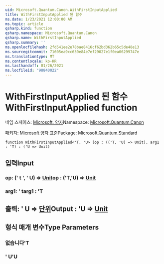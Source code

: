 ```yaml
---
uid: Microsoft.Quantum.Canon.WithFirstInputApplied
title: WithFirstInputApplied 된 함수
ms.date: 1/23/2021 12:00:00 AM
ms.topic: article
qsharp.kind: function
qsharp.namespace: Microsoft.Quantum.Canon
qsharp.name: WithFirstInputApplied
qsharp.summary: ''
ms.openlocfilehash: 2fd541ee2e78bae8416cf62bd362b65c5de48e13
ms.sourcegitcommit: 71605ea9cc630e84e7ef29027e1f0ea06299747e
ms.translationtype: MT
ms.contentlocale: ko-KR
ms.lasthandoff: 01/26/2021
ms.locfileid: "98840022"
---
```

# <a name="withfirstinputapplied-function"></a><span data-ttu-id="4ba75-102">WithFirstInputApplied 된 함수</span><span class="sxs-lookup"><span data-stu-id="4ba75-102">WithFirstInputApplied function</span></span>

<span data-ttu-id="4ba75-103">네임 스페이스: [Microsoft. 양자](xref:Microsoft.Quantum.Canon)</span><span class="sxs-lookup"><span data-stu-id="4ba75-103">Namespace: [Microsoft.Quantum.Canon](xref:Microsoft.Quantum.Canon)</span></span>

<span data-ttu-id="4ba75-104">패키지: [Microsoft 양자 표준](https://nuget.org/packages/Microsoft.Quantum.Standard)</span><span class="sxs-lookup"><span data-stu-id="4ba75-104">Package: [Microsoft.Quantum.Standard](https://nuget.org/packages/Microsoft.Quantum.Standard)</span></span>




```qsharp
function WithFirstInputApplied<'T, 'U> (op : (('T, 'U) => Unit), arg1 : 'T) : ('U => Unit)
```


## <a name="input"></a><span data-ttu-id="4ba75-105">입력</span><span class="sxs-lookup"><span data-stu-id="4ba75-105">Input</span></span>

### <a name="op--tu--unit"></a><span data-ttu-id="4ba75-106">op: (' t ', ' U) => [Unit](xref:microsoft.quantum.lang-ref.unit)</span><span class="sxs-lookup"><span data-stu-id="4ba75-106">op : ('T,'U) => [Unit](xref:microsoft.quantum.lang-ref.unit)</span></span> 




### <a name="arg1--t"></a><span data-ttu-id="4ba75-107">arg1: ' t</span><span class="sxs-lookup"><span data-stu-id="4ba75-107">arg1 : 'T</span></span>





## <a name="output--u--unit"></a><span data-ttu-id="4ba75-108">출력: ' U => [단위](xref:microsoft.quantum.lang-ref.unit)</span><span class="sxs-lookup"><span data-stu-id="4ba75-108">Output : 'U => [Unit](xref:microsoft.quantum.lang-ref.unit)</span></span> 



## <a name="type-parameters"></a><span data-ttu-id="4ba75-109">형식 매개 변수</span><span class="sxs-lookup"><span data-stu-id="4ba75-109">Type Parameters</span></span>

### <a name="t"></a><span data-ttu-id="4ba75-110">없습니다</span><span class="sxs-lookup"><span data-stu-id="4ba75-110">'T</span></span>


### <a name="u"></a><span data-ttu-id="4ba75-111">' U</span><span class="sxs-lookup"><span data-stu-id="4ba75-111">'U</span></span>

